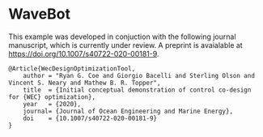 # WaveBot

This example was developed in conjuction with the following journal manuscript, which is currently under review.
A preprint is avaialable at <https://doi.org/10.1007/s40722-020-00181-9>.

```
@Article{WecDesignOptimizationTool,
	author = "Ryan G. Coe and Giorgio Bacelli and Sterling Olson and Vincent S. Neary and Mathew B. R. Topper",
  	title  = {Initial conceptual demonstration of control co-design for {WEC} optimization},
  	year   = {2020},
  	journal= {Journal of Ocean Engineering and Marine Energy},
  	doi    = {10.1007/s40722-020-00181-9}
}
```
